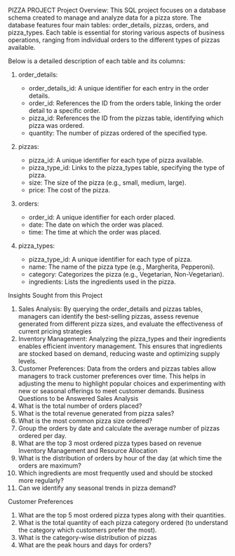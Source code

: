 PIZZA PROJECT
Project Overview:
This SQL project focuses on a database schema created to manage and analyze data for a pizza store. The database features four main tables: order_details, pizzas, orders, and pizza_types. Each table is essential for storing various aspects of business operations, ranging from individual orders to the different types of pizzas available. 

Below is a detailed description of each table and its columns:
1. order_details:
   - order_details_id: A unique identifier for each entry in the order details.
   - order_id: References the ID from the orders table, linking the order detail to a specific order.
   - pizza_id: References the ID from the pizzas table, identifying which pizza was ordered.
   - quantity: The number of pizzas ordered of the specified type.

2. pizzas:
   - pizza_id: A unique identifier for each type of pizza available.
   - pizza_type_id: Links to the pizza_types table, specifying the type of pizza.
   - size: The size of the pizza (e.g., small, medium, large).
   - price: The cost of the pizza.

3. orders:
   - order_id: A unique identifier for each order placed.
   - date: The date on which the order was placed.
   - time: The time at which the order was placed.
4. pizza_types:
   - pizza_type_id: A unique identifier for each type of pizza.
   - name: The name of the pizza type (e.g., Margherita, Pepperoni).
   - category: Categorizes the pizza (e.g., Vegetarian, Non-Vegetarian).
   - ingredients: Lists the ingredients used in the pizza.

Insights Sought from this Project
1. Sales Analysis:  By querying the order_details and pizzas tables, managers can identify the best-selling pizzas, assess revenue generated from different pizza sizes, and evaluate the effectiveness of current pricing strategies
2. Inventory Management: Analyzing the pizza_types and their ingredients enables efficient inventory management. This ensures that ingredients are stocked based on demand, reducing waste and optimizing supply levels.
3. Customer Preferences:  Data from the orders and pizzas tables allow managers to track customer preferences over time. This helps in adjusting the menu to highlight popular choices and experimenting with new or seasonal offerings to meet customer demands.
Business Questions to be Answered
Sales Analysis
1.	What is the total number of orders placed?
2.	What is the total revenue generated from pizza sales?
3.	What is the most common pizza size ordered?
4.	Group the orders by date and calculate the average number of pizzas ordered per day.
5.	What are the top 3 most ordered pizza types based on revenue
Inventory Management and Resource Allocation
1.	What is the distribution of orders by hour of the day (at which time the orders are maximum?
2.	Which ingredients are most frequently used and should be stocked more regularly?
3.	Can we identify any seasonal trends in pizza demand?

Customer Preferences
1.	 What are the top 5 most ordered pizza types along with their quantities.
2.	What is the total quantity of each pizza category ordered (to understand the category which customers prefer the most).
3.	What is the category-wise distribution of pizzas
4.	What are the peak hours and days for orders?
